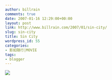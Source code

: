 ```yaml
---
author: billrain
comments: true
date: 2007-01-16 12:29:00+00:00
layout: post
link: http://www.billrain.com/2007/01/sin-city/
slug: sin-city
title: Sin City
wordpress_id: 55
categories:
- 影如随行|MOVIE
tags:
- blogger
---
```


[![](http://bp3.blogger.com/_lAHIYwHGO4A/RazFXuhvFzI/AAAAAAAAA_Y/iS0m-27BtIw/s400/B0009I6UYS.02.LZZZZZZZ.jpg)](http://bp3.blogger.com/_lAHIYwHGO4A/RazFXuhvFzI/AAAAAAAAA_Y/iS0m-27BtIw/s1600-h/B0009I6UYS.02.LZZZZZZZ.jpg)
